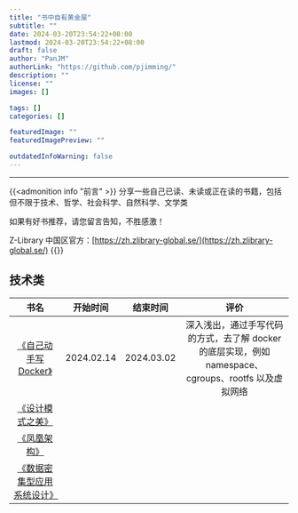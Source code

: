 ```yaml
---
title: "书中自有黄金屋"
subtitle: ""
date: 2024-03-20T23:54:22+08:00
lastmod: 2024-03-20T23:54:22+08:00
draft: false
author: "PanJM"
authorLink: "https://github.com/pjimming/"
description: ""
license: ""
images: []

tags: []
categories: []

featuredImage: ""
featuredImagePreview: ""

outdatedInfoWarning: false
---
```


<!--more-->

---

{{<admonition info "前言" >}}
分享一些自己已读、未读或正在读的书籍，包括但不限于技术、哲学、社会科学、自然科学、文学类

如果有好书推荐，请您留言告知，不胜感激！

Z-Library 中国区官方：[https://zh.zlibrary-global.se/](https://zh.zlibrary-global.se/)
{{</admonition>}}

## 技术类

|                                  书名                                   |  开始时间  |  结束时间  |                                                 评价                                                 |
| :---------------------------------------------------------------------: | :--------: | :--------: | :--------------------------------------------------------------------------------------------------: |
|   [《自己动手写 Docker》](https://book.douban.com/subject/27082348/)    | 2024.02.14 | 2024.03.02 | 深入浅出，通过手写代码的方式，去了解 docker 的底层实现，例如 namespace、cgroups、rootfs 以及虚拟网络 |
|      [《设计模式之美》](https://book.douban.com/subject/35919931/)      |            |            |                                                                                                      |
|        [《凤凰架构》](https://book.douban.com/subject/35492898/)        |            |            |                                                                                                      |
| [《数据密集型应用系统设计》](https://book.douban.com/subject/30329536/) |            |            |                                                                                                      |
